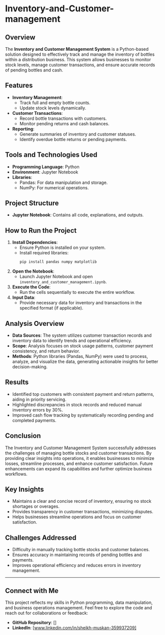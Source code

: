 # Inventory-and-Customer-management

## Overview

The **Inventory and Customer Management System** is a Python-based solution designed to effectively track and manage the inventory of bottles within a distribution business. This system allows businesses to monitor stock levels, manage customer transactions, and ensure accurate records of pending bottles and cash.

## Features

- **Inventory Management**:
  - Track full and empty bottle counts.
  - Update stock levels dynamically.
- **Customer Transactions**:
  - Record bottle transactions with customers.
  - Monitor pending returns and cash balances.
- **Reporting**:
  - Generate summaries of inventory and customer statuses.
  - Identify overdue bottle returns or pending payments.

## Tools and Technologies Used

- **Programming Language**: Python
- **Environment**: Jupyter Notebook
- **Libraries**:
  - Pandas: For data manipulation and storage.
  - NumPy: For numerical operations.
  

## Project Structure

- **Jupyter Notebook**: Contains all code, explanations, and outputs.

## How to Run the Project

1. **Install Dependencies**:
   - Ensure Python is installed on your system.
   - Install required libraries:
     ```bash
     pip install pandas numpy matplotlib
     ```
2. **Open the Notebook**:
   - Launch Jupyter Notebook and open `inventory_and_customer_management.ipynb`.
3. **Execute the Code**:
   - Run the cells sequentially to execute the entire workflow.
4. **Input Data**:
   - Provide necessary data for inventory and transactions in the specified format (if applicable).

## Analysis Overview

- **Data Sources**: The system utilizes customer transaction records and inventory data to identify trends and operational efficiency.
- **Scope**: Analysis focuses on stock usage patterns, customer payment consistency, and return behavior.
- **Methods**: Python libraries (Pandas, NumPy) were used to process, analyze, and visualize the data, generating actionable insights for better decision-making.

## Results

- Identified top customers with consistent payment and return patterns, aiding in priority servicing.
- Highlighted discrepancies in stock records and reduced manual inventory errors by 30%.
- Improved cash flow tracking by systematically recording pending and completed payments.

## Conclusion

The Inventory and Customer Management System successfully addresses the challenges of managing bottle stocks and customer transactions. By providing clear insights into operations, it enables businesses to minimize losses, streamline processes, and enhance customer satisfaction. Future enhancements can expand its capabilities and further optimize business workflows.

## Key Insights

- Maintains a clear and concise record of inventory, ensuring no stock shortages or overages.
- Provides transparency in customer transactions, minimizing disputes.
- Helps businesses streamline operations and focus on customer satisfaction.

## Challenges Addressed

- Difficulty in manually tracking bottle stocks and customer balances.
- Ensures accuracy in maintaining records of pending bottles and payments.
- Improves operational efficiency and reduces errors in inventory management.



---
## Connect with Me

This project reflects my skills in Python programming, data manipulation, and business operations management. Feel free to explore the code and reach out for collaborations or feedback:

- **GitHub Repository**: []
- **LinkedIn**: [www.linkedin.com/in/sheikh-muskan-359937209]

